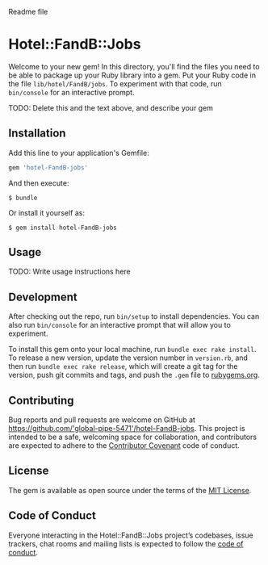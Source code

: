 Readme file
# Hotel::FandB::Jobs

Welcome to your new gem! In this directory, you'll find the files you need to be able to package up your Ruby library into a gem. Put your Ruby code in the file `lib/hotel/FandB/jobs`. To experiment with that code, run `bin/console` for an interactive prompt.

TODO: Delete this and the text above, and describe your gem

## Installation

Add this line to your application's Gemfile:

```ruby
gem 'hotel-FandB-jobs'
```

And then execute:

    $ bundle

Or install it yourself as:

    $ gem install hotel-FandB-jobs

## Usage

TODO: Write usage instructions here

## Development

After checking out the repo, run `bin/setup` to install dependencies. You can also run `bin/console` for an interactive prompt that will allow you to experiment.

To install this gem onto your local machine, run `bundle exec rake install`. To release a new version, update the version number in `version.rb`, and then run `bundle exec rake release`, which will create a git tag for the version, push git commits and tags, and push the `.gem` file to [rubygems.org](https://rubygems.org).

## Contributing

Bug reports and pull requests are welcome on GitHub at https://github.com/'global-pipe-5471'/hotel-FandB-jobs. This project is intended to be a safe, welcoming space for collaboration, and contributors are expected to adhere to the [Contributor Covenant](http://contributor-covenant.org) code of conduct.

## License

The gem is available as open source under the terms of the [MIT License](https://opensource.org/licenses/MIT).

## Code of Conduct

Everyone interacting in the Hotel::FandB::Jobs project’s codebases, issue trackers, chat rooms and mailing lists is expected to follow the [code of conduct](https://github.com/'global-pipe-5471'/hotel-FandB-jobs/blob/master/CODE_OF_CONDUCT.md).
